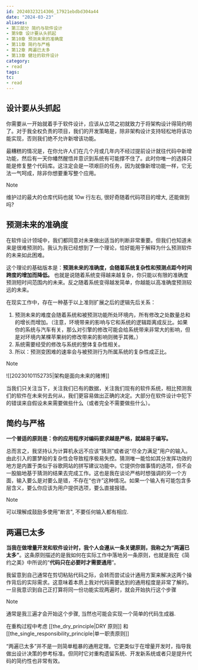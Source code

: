 ```yaml
---
id: 20240323214306_17921ebdbd304a44
date: "2024-03-23"
aliases:
- 第三部分 简约与软件设计
- 第9章 设计要从头抓起
- 第10章 预测未来的准确度
- 第11章 简约与严格
- 第12章 两遍已太多
- 第13章 健壮的软件设计
category:
- read
tags:
tc:
- read
---
```


## 设计要从头抓起

你需要从一开始就着手于软件设计，应该从立项之初就致力于将架构设计得简约明了。对于我全权负责的项目，我们的开发策略是，除非架构设计支持轻松地将该功能实现，否则我们绝不允许新增该功能。

最糟糕的情况是，在你允许人们在几个月或几年内不经过提前设计就往代码中新增功能，然后有一天你幡然醒悟并意识到系统有可能撑不住了。此时你唯一的选择只能是修复整个代码库。这注定会是一项艰巨的任务，因为就像新增功能一样，它无法一气呵成，除非你想要重写整个应用。

> [!NOTE]
> 维护过的最大的仓库代码也就 10w 行左右, 很好奇随着代码项目的增大, 还能做到吗?

## 预测未来的准确度

在软件设计领域中，我们都同意对未来做出适当的判断非常重要。但我们也知道未来是很难预测的。我认为我已经想到了一个理论，恰好能用于解释为什么预测软件的未来如此困难。

这个理论的基础版本是：**预测未来的准确度，会随着系统复杂性和预测点距今时间跨度的增加而降低。** 也就是说随着系统变得越来越复杂，你只能以有限的准确度预测短时间范围内的未来。反之随着系统变得越发简单，你越能以高准确度预测较远的未来。

在现实工作中，存在一种基于以上准则扩展之后的逻辑先后关系：

1. 预测未来的难度会随着系统和被预测功能所处环境内，所有修改之处数量总和的增长而增加。（注意，环境带来的影响与它和系统的逻辑距离成反比。如果你的系统与汽车有关，那么对引擎的修改可能会给系统带来非常大的影响，但是对环境内某棵苹果树的修改带来的影响则微乎其微。）
2. 系统需要经受的修改与系统的整体复杂性相关。
3. 所以：预测变困难的速率会与被预测行为所属系统的复杂性成正比。

> [!NOTE]
> ![[20230101152735|架构是面向未来的赌博]]

当我们只关注当下，关注我们已有的数据，关注我们现有的软件系统，相比预测我们的软件在未来何去何从，我们更容易做出正确的决定。大部分在软件设计中犯下的错误来自假设未来需要做些什么（或者完全不需要做些什么）。

## 简约与严格

**一个普适的原则是：你的应用程序对编码要求越是严格，就越易于编写。**

总而言之，我坚持认为计算机永远不应该“猜测”或者说“尽全力满足”用户的输入。由此引入的噩梦般的复杂性会导致程序极易失控。猜测唯一能恰如其分发挥功效的地方是内置于类似于谷歌网站的拼写建议功能中。它提供你做事情的选项，但不会一股脑地基于猜测的结果去完成工作。这也是我在谈论严格时想强调的另一个方面，输入要么是对要么是错，不存在“也许”这种情况。如果一个输入有可能包含多层含义，要么你应该为用户提供选项，要么直接报错。

> [!NOTE]
> 可以理解成鼓励多使用"断言", 不要任何输入都有相应.

## 两遍已太多

**当我在做增量开发和软件设计时，我个人会遵从一条关键原则，我称之为“两遍已太多”**。这条原则描述的是我如何在实际工作中落地另一条原则，也就是我在《简约之美》中所说的“**代码只在必要时才需要通用**”。

我留意到自己通常在剪切粘贴代码之际，会转而尝试设计通用方案来解决这两个操作背后的实际需求。这意味着本质上我对代码需要达到的通用程度是非常了解的。一旦我意识到自己正打算将同一份功能实现两遍时，就会开始执行这个步骤

> [!NOTE]
> 通常是我三遍才会开始这个步骤, 当然也可能会实现一个简单的代码生成器.

在重构过程中考虑 [[the_dry_principle|DRY 原则]] 和 [[the_single_responsibility_principle|单一职责原则]]

“两遍已太多”并不是一则简单粗暴的通用定理。它更类似于在增量开发时，指导我做出设计决策的参考标准。但同时它对重构遗留系统、开发新系统或者只是提升代码的简约性也非常有效。
